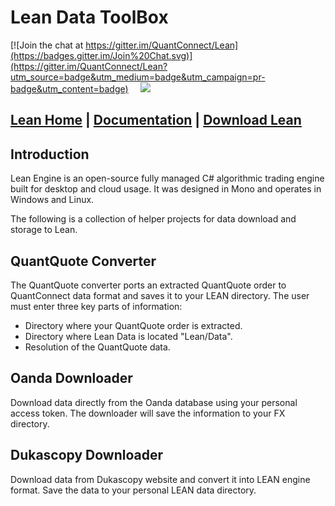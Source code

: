 Lean Data ToolBox 
=========
[![Join the chat at https://gitter.im/QuantConnect/Lean](https://badges.gitter.im/Join%20Chat.svg)](https://gitter.im/QuantConnect/Lean?utm_source=badge&utm_medium=badge&utm_campaign=pr-badge&utm_content=badge) &nbsp;&nbsp;&nbsp; <img src="https://travis-ci.org/QuantConnect/ToolBox.svg?branch=master">

[Lean Home][1] | [Documentation][2] | [Download Lean][3]
----------

## Introduction ##

Lean Engine is an open-source fully managed C# algorithmic trading engine built for desktop and cloud usage. It was designed in Mono and operates in Windows and Linux.

The following is a collection of helper projects for data download and storage to Lean.

## QuantQuote Converter ##

The QuantQuote converter ports an extracted QuantQuote order to QuantConnect data format and saves it to your LEAN directory. The user must enter three key parts of information:

 - Directory where your QuantQuote order is extracted.
 - Directory where Lean Data is located "Lean/Data".
 - Resolution of the QuantQuote data.

## Oanda Downloader ##

Download data directly from the Oanda database using your personal access token. The downloader will save the information to your FX directory.

 ## Dukascopy Downloader ##

Download data from Dukascopy website and convert it into LEAN engine format. Save the data to your personal LEAN data directory.

  [1]: https://lean.quantconnect.com "Lean Open Source Home Page"
  [2]: https://lean.quantconnect.com/docs "Lean Documentation"
  [3]: https://github.com/QuantConnect/Lean/archive/master.zip
